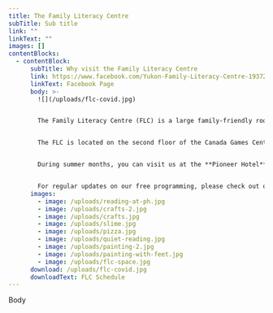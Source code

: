 ```yaml
---
title: The Family Literacy Centre
subTitle: Sub title
link: ""
linkText: ""
images: []
contentBlocks:
  - contentBlock:
      subTitle: Why visit the Family Literacy Centre
      link: https://www.facebook.com/Yukon-Family-Literacy-Centre-193726640688169/
      linkText: Facebook Page
      body: >-
        ![](/uploads/flc-covid.jpg)


        The Family Literacy Centre (FLC) is a large family-friendly room filled with books, crafts, puppets, toys, puzzles, chalkboard, music, dress-up and more. We offer mini programs most mornings and drop-in play time during the afternoon. The FLC offers free, daily, drop-in programs that help parents build both their parenting and life skills, while providing young children with early childhood education opportunities. Our qualified staff specialize in early childhood education and promote early learning and literacy skills. We help connect families to the community resources they need and support families to become lifelong learners. 


        The FLC is located on the second floor of the Canada Games Centre and is open from September through May. Come visit us to sing, play, do crafts, enjoy both structured and unstructured programs and have fun! All programs are free, drop-in and everyone is welcome. To participate in our programs, you do not have to pay the Canada Games Center fee. Just walk up the stairs to the FLC and join us! 


        During summer months, you can visit us at the **Pioneer Hotel** for some of your favourite Family Literacy Centre programs! We're located across from the gazebo in Shipyards Park. Check out this video about the Pioneer Hotel by MCY youth [here](*<https://www.youtube.com/watch?v=8qg68c5roKQ&ab_channel=MCYYouth>*).


        For regular updates on our free programming, please check out our Facebook page.
      images:
        - image: /uploads/reading-at-ph.jpg
        - image: /uploads/crafts-2.jpg
        - image: /uploads/crafts.jpg
        - image: /uploads/slime.jpg
        - image: /uploads/pizza.jpg
        - image: /uploads/quiet-reading.jpg
        - image: /uploads/painting-2.jpg
        - image: /uploads/painting-with-feet.jpg
        - image: /uploads/flc-space.jpg
      download: /uploads/flc-covid.jpg
      downloadText: FLC Schedule
---
```

Body